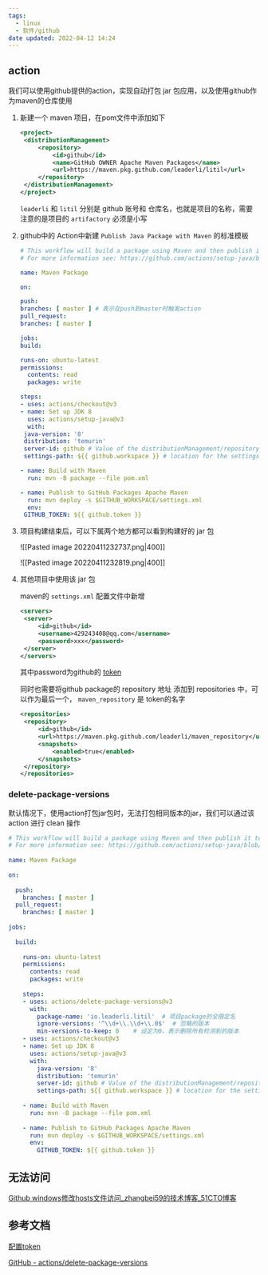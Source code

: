 ```yaml
---
tags:
  - linux
  - 软件/github
date updated: 2022-04-12 14:24
---
```




## action

我们可以使用github提供的action，实现自动打包 jar 包应用，以及使用github作为maven的仓库使用

1. 新建一个 maven 项目，在pom文件中添加如下

   ```xml
   <project>
   	<distributionManagement>
   		<repository>
   			<id>github</id>
   			<name>GitHub OWNER Apache Maven Packages</name>
   			<url>https://maven.pkg.github.com/leaderli/litil</url>
   		</repository>
   	</distributionManagement>
   </project>
   ```

   `leaderli` 和 `litil` 分别是 github 账号和 仓库名，也就是项目的名称，需要注意的是项目的 `artifactory` 必须是小写

2. github中的 Action中新建 `Publish Java Package with Maven`  的标准模板

   ```yml
   # This workflow will build a package using Maven and then publish it to GitHub packages when a release is created
   # For more information see: https://github.com/actions/setup-java/blob/main/docs/advanced-usage.md#apache-maven-with-a-settings-path

   name: Maven Package

   on:

   push:
   branches: [ master ] # 表示在push到master时触发action
   pull_request:
   branches: [ master ]

   jobs:
   build:

   runs-on: ubuntu-latest
   permissions:
     contents: read
     packages: write

   steps:
   - uses: actions/checkout@v3
   - name: Set up JDK 8
     uses: actions/setup-java@v3
     with:
   	java-version: '8'
   	distribution: 'temurin'
   	server-id: github # Value of the distributionManagement/repository/id field of the pom.xml
   	settings-path: ${{ github.workspace }} # location for the settings.xml file

   - name: Build with Maven
     run: mvn -B package --file pom.xml

   - name: Publish to GitHub Packages Apache Maven
     run: mvn deploy -s $GITHUB_WORKSPACE/settings.xml
     env:
   	GITHUB_TOKEN: ${{ github.token }}
   ```

3. 项目构建结束后，可以下属两个地方都可以看到构建好的 jar 包

   ![[Pasted image 20220411232737.png|400]]

   ![[Pasted image 20220411232819.png|400]]

4. 其他项目中使用该 jar 包

   maven的 `settings.xml` 配置文件中新增

   ```xml
   <servers>
   	<server>
   		<id>github</id>
   		<username>429243408@qq.com</username>
   		<password>xxx</password>
   	</server>
   </servers>
   ```

   其中password为github的 [token](https://catalyst.zoho.com/help/tutorials/githubbot/generate-access-token.html)

   同时也需要将github package的 repository 地址 添加到 repositories 中，可以作为最后一个， `maven_repository` 是 token的名字

   ```xml
   <repositories>
   	<repository>
   		<id>github</id>
   		<url>https://maven.pkg.github.com/leaderli/maven_repository</url>
   		<snapshots>
   			<enabled>true</enabled>
   		</snapshots>
   	</repository>
   </repositories>
   ```


###  delete-package-versions

 默认情况下，使用action打包jar包时，无法打包相同版本的jar，我们可以通过该 action 进行 clean 操作

```yml
# This workflow will build a package using Maven and then publish it to GitHub packages when a release is created  
# For more information see: https://github.com/actions/setup-java/blob/main/docs/advanced-usage.md#apache-maven-with-a-settings-path  
  
name: Maven Package  
  
on:  
  
  push:  
    branches: [ master ]  
  pull_request:  
    branches: [ master ]  
  
jobs:  
  
  build:  
  
    runs-on: ubuntu-latest  
    permissions:  
      contents: read  
      packages: write  
  
    steps:  
    - uses: actions/delete-package-versions@v3  
      with:  
        package-name: 'io.leaderli.litil'  # 项目package的全限定名
        ignore-versions: '^\\d+\\.\\d+\\.0$'  # 忽略的版本
        min-versions-to-keep: 0    # 设定为0，表示删除所有检测到的版本
    - uses: actions/checkout@v3  
    - name: Set up JDK 8  
      uses: actions/setup-java@v3  
      with:  
        java-version: '8'  
        distribution: 'temurin'  
        server-id: github # Value of the distributionManagement/repository/id field of the pom.xml  
        settings-path: ${{ github.workspace }} # location for the settings.xml file  
  
    - name: Build with Maven  
      run: mvn -B package --file pom.xml  
  
    - name: Publish to GitHub Packages Apache Maven  
      run: mvn deploy -s $GITHUB_WORKSPACE/settings.xml  
      env:  
        GITHUB_TOKEN: ${{ github.token }}

```

##  无法访问

[Github windows修改hosts文件访问_zhangbei59的技术博客_51CTO博客](https://blog.51cto.com/u_10112066/3282216)

## 参考文档

[配置token](https://catalyst.zoho.com/help/tutorials/githubbot/generate-access-token.html)

[GitHub - actions/delete-package-versions](https://github.com/actions/delete-package-versions)


